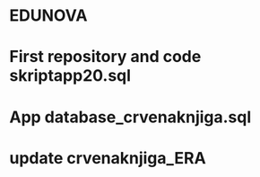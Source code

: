 # EDUNOVA
# First repository and code skriptapp20.sql 
# App database_crvenaknjiga.sql
# update crvenaknjiga_ERA
